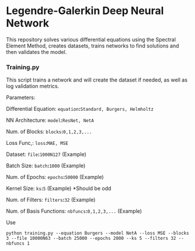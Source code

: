 # Legendre-Galerkin Deep Neural Network

This repository solves various differential equations using the Spectral Element Method, creates datasets, trains networks to find solutions and then validates the model.

### Training.py
This script trains a network and will create the dataset if needed, as well as log validation metrics.

Parameters:

Differential Equation: `equation`**:**`Standard, Burgers, Helmholtz`

NN Architecture: `model`**:**`ResNet, NetA`

Num. of Blocks: `blocks`**:**`0,1,2,3,...`

Loss Func,: `loss`**:**`MAE, MSE`

Dataset: `file`**:**`1000N127` (Example)

Batch Size: `batch`**:**`1000` (Example)

Num. of Epochs: `epochs`**:**`50000` (Example)

Kernel Size: `ks`**:**`5` (Example) *Should be odd

Num. of Filters: `filters`**:**`32` (Example)

Num. of Basis Functions: `nbfuncs`**:**`0,1,2,3,...` (Example)

Use
```
python training.py --equation Burgers --model NetA --loss MSE --blocks 3 --file 10000N63 --batch 25000 --epochs 2000 --ks 5 --filters 32 --nbfuncs 1
```

